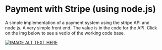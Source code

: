 # Payment with Stripe (using node.js)
A simple implementation of a payment system using the stripe API and node.js. A very simple front end. The value is in the code for the API. Click on the img below to see a vedio of the working code base.

[![IMAGE ALT TEXT HERE](https://img.youtube.com/vi/P-V9s8U7qyI/0.jpg)](https://www.youtube.com/watch?v=P-V9s8U7qyI)
